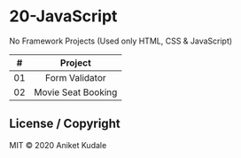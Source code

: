 # 20-JavaScript

No Framework Projects (Used only HTML, CSS & JavaScript)

|  #  |            Project             |
| :-: | :----------------------------: |
| 01  |       Form Validator      | 
| 02  |     Movie Seat Booking    | 


## License / Copyright
MIT © 2020 Aniket Kudale